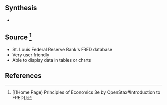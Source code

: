 ## Synthesis
- 
## Source [^1]
- St. Louis Federal Reserve Bank's FRED database
- Very user friendly
- Able to display data in tables or charts
## References

[^1]: [[(Home Page) Principles of Economics 3e by OpenStax#Introduction to FRED]]